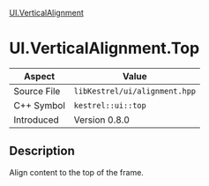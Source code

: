 [UI.VerticalAlignment](index.md)
# UI.VerticalAlignment.Top
| Aspect | Value |
| --- | --- |
| Source File | `libKestrel/ui/alignment.hpp` |
| C++ Symbol | `kestrel::ui::top` |
| Introduced | Version 0.8.0 |
## Description
Align content to the top of the frame.
